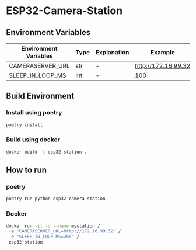 
# ESP32-Camera-Station


## Environment Variables

| Environment Variables | Type | Explanation | Example |
| --- | --- | --- | --- |
| CAMERASERVER_URL | str | - | http://172.16.99.32 |
| SLEEP_IN_LOOP_MS | int | - | 100 |


## Build Environment

### Install using poetry

```bash
poetry install
```

### Build using docker

```bash
docker build -t esp32-station .
```

## How to run

### poetry

```bash
poetry run python esp32-camera-station
```

### Docker

```bash
docker run -it -d --name mystation /
 -e "CAMERASERVER_URL=http://172.16.99.32" /
 -e "SLEEP_IN_LOOP_MS=200" /
 esp32-station
```
